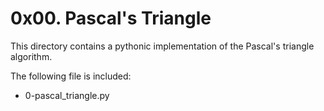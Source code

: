 # 0x00. Pascal's Triangle

This directory contains a pythonic implementation of the Pascal's triangle algorithm.

The following file is included:

- 0-pascal_triangle.py